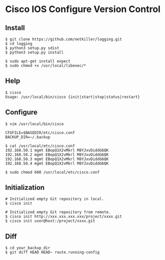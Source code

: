 Cisco IOS Configure Version Control
======

Install
-----
	$ git clone https://github.com/netkiller/logging.git
	$ cd logging
	$ python3 setup.py sdist
	$ python3 setup.py install
	
	$ sudo apt-get install expect
	$ sudo chmod +x /usr/local/libexec/*

Help
----
	$ cisco
	Usage: /usr/local/bin/cisco {init|start|stop|status|restart}

Configure
---------
	$ vim /usr/local/bin/cisco
	
	CFGFILE=$BASEDIR/etc/cisco.conf
	BACKUP_DIR=~/.backup

	$ cat /usr/local/etc/cisco.conf 
	192.168.50.1 mgmt EBopQ1X2vMkrl M8YJxvDiddG6QK
	192.168.50.2 mgmt EBopQ1X2vMkrl M8YJxvDiddG6QK
	192.168.50.3 mgmt EBopQ1X2vMkrl M8YJxvDiddG6QK
	192.168.50.4 mgmt EBopQ1X2vMkrl M8YJxvDiddG6QK
	
	$ sudo chmod 600 /usr/local/etc/cisco.conf
	
Initialization
--------------
	# Initialized empty Git repository in local.
	$ cisco init
	
	# Initialized empty Git repository from remote.
	$ cisco init http://xxx.xxx.xxx.xxx/project/xxxx.git
	$ cisco init user@host:/project/xxxx.git

Diff
------
	$ cd your_backup_dir
	$ git diff HEAD HEAD~ route.running-config
